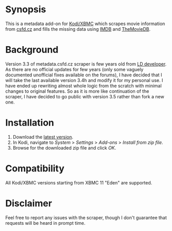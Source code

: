 Synopsis
========

This is a metadata add-on for [Kodi/XBMC](http://kodi.tv/) which scrapes movie information from [csfd.cz](http://www.csfd.cz/) and fills the missing data using [IMDB](http://www.imdb.com/) and [TheMovieDB](https://www.themoviedb.org/).

Background
==========

Version 3.3 of metadata.csfd.cz scraper is few years old from [LD developer](http://ldevel.blogspot.sk/). As there are no official updates for few years (only some vaguely documented unofficial fixes available on the forums), I have decided that I will take the last available version 3.4h and modify it for my personal use. I have ended up rewriting almost whole logic from the scratch with minimal changes to original features. So as it is more like continuation of the scraper, I have decided to go public with version 3.5 rather than fork a new one.

Installation
============

1. Download the [latest version](https://github.com/ekarorgit/metadata.csfd.cz/archive/master.zip).
2. In Kodi, navigate to *System* > *Settings* > *Add-ons* > *Install from zip file*.
3. Browse for the downloaded zip file and click *OK*.

Compatibility
=============

All Kodi/XBMC versions starting from XBMC 11 "Eden" are supported.

Disclaimer
==========

Feel free to report any issues with the scraper, though I don't guarantee that requests will be heard in prompt time.
